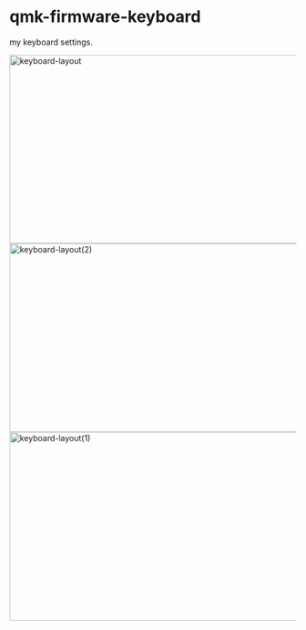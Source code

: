 # qmk-firmware-keyboard
my keyboard settings.


<img width="857" height="331" alt="keyboard-layout" src="https://github.com/user-attachments/assets/82173905-95a6-496e-8ae6-acd647965519" />

<img width="817" height="331" alt="keyboard-layout(2)" src="https://github.com/user-attachments/assets/49196ec7-df38-4560-8284-eaf87a33c683" />

<img width="857" height="331" alt="keyboard-layout(1)" src="https://github.com/user-attachments/assets/f02202ba-68a9-49d4-85aa-5b36971d9447" />


